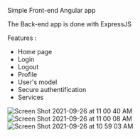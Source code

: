Simple Front-end Angular app

The Back-end app is done with ExpressJS

Features : 
- Home page
- Login
- Logout
- Profile
- User's model
- Secure authentification
- Services

![Screen Shot 2021-09-26 at 11 00 40 AM](https://user-images.githubusercontent.com/56988960/134814123-af2b188f-b506-400c-9327-6204bec53862.png)
![Screen Shot 2021-09-26 at 11 00 08 AM](https://user-images.githubusercontent.com/56988960/134814125-65b350ba-cdf4-4d85-b10d-0f5db4206fe9.png)
![Screen Shot 2021-09-26 at 10 59 03 AM](https://user-images.githubusercontent.com/56988960/134814128-fa5b775e-d1af-4708-90da-c4ffc2f766a1.png)
